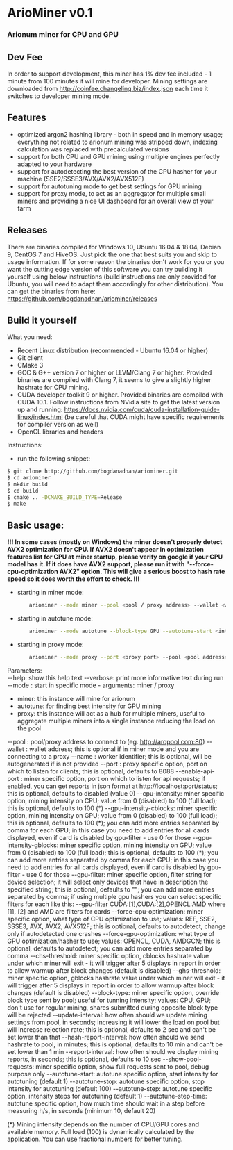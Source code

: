 # ArioMiner v0.1
### Arionum miner for CPU and GPU 

## Dev Fee
In order to support development, this miner has 1% dev fee included - 1 minute from 100 minutes it will mine for developer. Mining settings are downloaded from http://coinfee.changeling.biz/index.json each time it switches to developer mining mode.  

## Features
- optimized argon2 hashing library - both in speed and in memory usage; everything not related to arionum mining was stripped down, indexing calculation was replaced with precalculated versions
- support for both CPU and GPU mining using multiple engines perfectly adapted to your hardware
- support for autodetecting the best version of the CPU hasher for your machine (SSE2/SSSE3/AVX/AVX2/AVX512F)
- support for autotuning mode to get best settings for GPU mining 
- support for proxy mode, to act as an aggregator for multiple small miners and providing a nice UI dashboard for an overall view of your farm

## Releases
There are binaries compiled for Windows 10, Ubuntu 16.04 & 18.04, Debian 9, CentOS 7 and HiveOS. Just pick the one that best suits you and skip to usage information. If for some reason the binaries don't work for you or you want the cutting edge version of this software you can try building it yourself using below instructions (build instructions are only provided for Ubuntu, you will need to adapt them accordingly for other distribution).
You can get the binaries from here:
https://github.com/bogdanadnan/ariominer/releases

## Build it yourself
What you need:
- Recent Linux distribution (recommended - Ubuntu 16.04 or higher)
- Git client
- CMake 3
- GCC & G++ version 7 or higher or LLVM/Clang 7 or higher. Provided binaries are compiled with Clang 7, it seems to give a slightly higher hashrate for CPU mining.
- CUDA developer toolkit 9 or higher. Provided binaries are compiled with CUDA 10.1. Follow instructions from NVidia site to get the latest version up and running: https://docs.nvidia.com/cuda/cuda-installation-guide-linux/index.html (be careful that CUDA might have specific requirements for compiler version as well)
- OpenCL libraries and headers

Instructions:
- run the following snippet:
```sh
$ git clone http://github.com/bogdanadnan/ariominer.git
$ cd ariominer
$ mkdir build
$ cd build
$ cmake .. -DCMAKE_BUILD_TYPE=Release
$ make
```

## Basic usage:  
**!!! In some cases (mostly on Windows) the miner doesn't properly detect AVX2 optimization for CPU. If AVX2 doesn't appear in optimization features list for CPU at miner startup, please verify on google if your CPU model has it. If it does have AVX2 support, please run it with "--force-cpu-optimization AVX2" option. This will give a serious boost to hash rate speed so it does worth the effort to check. !!!**
  
- starting in miner mode:
```sh
       ariominer --mode miner --pool <pool / proxy address> --wallet <wallet address> --name <worker name> --cpu-intensity <intensity> --gpu-intensity-cblocks <intensity> --gpu-intensity-gblocks <intensity>  
```
- starting in autotune mode:
```sh
       ariominer --mode autotune --block-type GPU --autotune-start <intensity> --autotune-stop <intensity> --autotune-step <intensity>
```
- starting in proxy mode:
```sh
       ariominer --mode proxy --port <proxy port> --pool <pool address> --wallet <wallet address> --name <proxy name>
```

Parameters:  
--help: show this help text
--verbose: print more informative text during run
--mode <mode>: start in specific mode - arguments: miner / proxy
* miner: this instance will mine for arionum
* autotune: for finding best intensity for GPU mining
* proxy: this instance will act as a hub for multiple miners, useful to aggregate multiple miners into a single instance reducing the load on the pool
  
--pool <pool address>: pool/proxy address to connect to (eg. http://aropool.com:80)
--wallet <wallet address>: wallet address; this is optional if in miner mode and you are connecting to a proxy
--name <worker identifier>: worker identifier; this is optional, will be autogenerated if is not provided
--port <proxy port>: proxy specific option, port on which to listen for clients; this is optional, defaults to 8088
--enable-api-port <api port>: miner specific option, port on which to listen for api requests; if enabled, you can get reports in json format at http://localhost:port/status; this is optional, defaults to disabled (value 0)
--cpu-intensity: miner specific option, mining intensity on CPU; value from 0 (disabled) to 100 (full load); this is optional, defaults to 100 (\*)
--gpu-intensity-cblocks: miner specific option, mining intensity on GPU; value from 0 (disabled) to 100 (full load); this is optional, defaults to 100 (\*); you can add more entries separated by comma for each GPU; in this case you need to add entries for all cards displayed, even if card is disabled by gpu-filter - use 0 for those
--gpu-intensity-gblocks: miner specific option, mining intensity on GPU; value from 0 (disabled) to 100 (full load); this is optional, defaults to 100 (\*); you can add more entries separated by comma for each GPU; in this case you need to add entries for all cards displayed, even if card is disabled by gpu-filter - use 0 for those
--gpu-filter: miner specific option, filter string for device selection; it will select only devices that have in description the specified string; this is optional, defaults to ""; you can add more entries separated by comma; if using multiple gpu hashers you can select specific filters for each like this: --gpu-filter CUDA:[1],CUDA:[2],OPENCL:AMD where [1], [2] and AMD are filters for cards
--force-cpu-optimization: miner specific option, what type of CPU optimization to use; values: REF, SSE2, SSSE3, AVX, AVX2, AVX512F; this is optional, defaults to autodetect, change only if autodetected one crashes
--force-gpu-optimization: what type of GPU optimization/hasher to use; values: OPENCL, CUDA, AMDGCN; this is optional, defaults to autodetect; you can add more entries separated by comma
--chs-threshold: miner specific option, cblocks hashrate value under which miner will exit - it will trigger after 5 displays in report in order to allow warmup after block changes (default is disabled)
--ghs-threshold: miner specific option, gblocks hashrate value under which miner will exit - it will trigger after 5 displays in report in order to allow warmup after block changes (default is disabled)
--block-type: miner specific option, override block type sent by pool; useful for tunning intensity; values: CPU, GPU; don't use for regular mining, shares submitted during opposite block type will be rejected
--update-interval: how often should we update mining settings from pool, in seconds; increasing it will lower the load on pool but will increase rejection rate; this is optional, defaults to 2 sec and can't be set lower than that
--hash-report-interval: how often should we send hashrate to pool, in minutes; this is optional, defaults to 10 min and can't be set lower than 1 min
--report-interval: how often should we display mining reports, in seconds; this is optional, defaults to 10 sec
--show-pool-requests: miner specific option, show full requests sent to pool, debug purpose only
--autotune-start: autotune specific option, start intensity for autotuning (default 1)
--autotune-stop: autotune specific option, stop intensity for autotuning (default 100)
--autotune-step: autotune specific option, intensity steps for autotuning (default 1)
--autotune-step-time: autotune specific option, how much time should wait in a step
                    before measuring h/s, in seconds (minimum 10, default 20)

(\*) Mining intensity depends on the number of CPU/GPU cores and available memory. Full load (100) is dynamically calculated by the application. You can use fractional numbers for better tuning.


